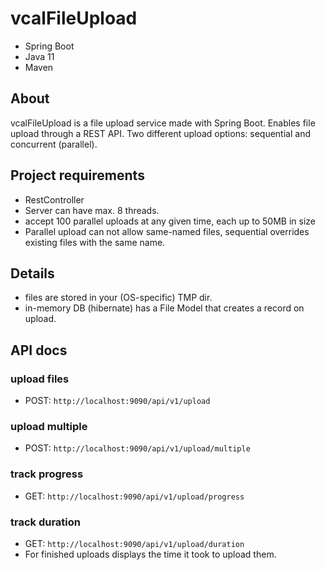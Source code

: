 # vcalFileUpload

- Spring Boot
- Java 11
- Maven

## About

vcalFileUpload is a file upload service made with Spring Boot. Enables file upload
through a REST API. Two different upload options: sequential and concurrent (parallel).

## Project requirements

- RestController
- Server can have max. 8 threads.
- accept 100 parallel uploads at any given time, each up to 50MB in size
- Parallel upload can not allow same-named files, sequential overrides existing files with the same name.

## Details

- files are stored in your (OS-specific) TMP dir.
- in-memory DB (hibernate) has a File Model that creates a record on upload.

## API docs

### upload files

- POST: `http://localhost:9090/api/v1/upload`

### upload multiple

- POST: `http://localhost:9090/api/v1/upload/multiple`

### track progress

- GET: `http://localhost:9090/api/v1/upload/progress`

### track duration

- GET: `http://localhost:9090/api/v1/upload/duration`
- For finished uploads displays the time it took to upload them.
